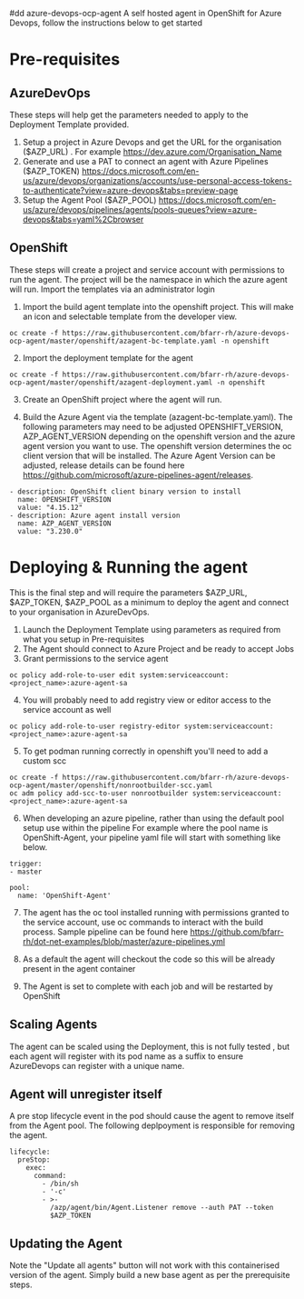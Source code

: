 #dd azure-devops-ocp-agent
A self hosted agent in OpenShift for Azure Devops, follow the instructions below to get started

# Pre-requisites

## AzureDevOps
These steps will help get the parameters needed to apply to the Deployment Template provided.

1. Setup a project in Azure Devops and get the URL for the organisation ($AZP_URL) . For example https://dev.azure.com/Organisation_Name
2. Generate and use a PAT to connect an agent with Azure Pipelines  ($AZP_TOKEN)
https://docs.microsoft.com/en-us/azure/devops/organizations/accounts/use-personal-access-tokens-to-authenticate?view=azure-devops&tabs=preview-page
3. Setup the Agent Pool ($AZP_POOL)
https://docs.microsoft.com/en-us/azure/devops/pipelines/agents/pools-queues?view=azure-devops&tabs=yaml%2Cbrowser

## OpenShift
These steps will create a project and service account with permissions to run the agent. The project will be the namespace in which the azure agent will run.
Import the templates via an administrator login

1. Import the build agent template into the openshift project. This will make an icon and selectable template from the developer view.
```` 
oc create -f https://raw.githubusercontent.com/bfarr-rh/azure-devops-ocp-agent/master/openshift/azagent-bc-template.yaml -n openshift
```` 
2. Import the deployment template for the agent
```` 
oc create -f https://raw.githubusercontent.com/bfarr-rh/azure-devops-ocp-agent/master/openshift/azagent-deployment.yaml -n openshift
```` 
3. Create an OpenShift project where the agent will run.

4. Build the Azure Agent via the template (azagent-bc-template.yaml). The following parameters may need to be adjusted OPENSHIFT_VERSION, AZP_AGENT_VERSION depending on the openshift version and the azure agent version you want to use. The openshift version determines the oc client version that will be installed. The Azure Agent Version can be adjusted, release details can be found here https://github.com/microsoft/azure-pipelines-agent/releases. 

```` 
- description: OpenShift client binary version to install
  name: OPENSHIFT_VERSION
  value: "4.15.12"
- description: Azure agent install version
  name: AZP_AGENT_VERSION
  value: "3.230.0"
```` 

# Deploying & Running the agent
This is the final step and will require the parameters $AZP_URL, $AZP_TOKEN, $AZP_POOL as a minimum to deploy the agent and connect to your organisation in AzureDevOps.

1. Launch the Deployment Template using parameters as required from what you setup in Pre-requisites
2. The Agent should connect to Azure Project and be ready to accept Jobs
3. Grant permissions to the service agent 
```` 
oc policy add-role-to-user edit system:serviceaccount:<project_name>:azure-agent-sa
```` 
4. You will probably need to add registry view or editor access to the service account as well
```` 
oc policy add-role-to-user registry-editor system:serviceaccount:<project_name>:azure-agent-sa
````
5. To get podman running correctly in openshift you'll need to add a custom scc
````
oc create -f https://raw.githubusercontent.com/bfarr-rh/azure-devops-ocp-agent/master/openshift/nonrootbuilder-scc.yaml
oc adm policy add-scc-to-user nonrootbuilder system:serviceaccount:<project_name>:azure-agent-sa
````
6. When developing an azure pipeline, rather than using the default pool setup use within the pipeline
For example where the pool name is OpenShift-Agent, your pipeline yaml file will start with something like below.
```` 
trigger:
- master

pool:
  name: 'OpenShift-Agent'
```` 
  
7. The agent has the oc tool installed running with permissions granted to the service account, use oc commands to interact with the build process. 
Sample pipeline can be found here
https://github.com/bfarr-rh/dot-net-examples/blob/master/azure-pipelines.yml

8. As a default the agent will checkout the code so this will be already present in the agent container
9. The Agent is set to complete with each job and will be restarted by OpenShift
  
## Scaling Agents
The agent can be scaled using the Deployment, this is not fully tested , but each agent will register with its pod name as a suffix to ensure AzureDevops can register with a unique name.

## Agent will unregister itself
A pre stop lifecycle event in the pod should cause the agent to remove itself from the Agent pool. The following deplpoyment is responsible for removing the agent.
```` 
lifecycle:
  preStop:
    exec:
      command:
        - /bin/sh
        - '-c'
        - >-
          /azp/agent/bin/Agent.Listener remove --auth PAT --token
          $AZP_TOKEN
````
                    
## Updating the Agent
Note the "Update all agents" button will not work with this containerised version of the agent. Simply build a new base agent as per the prerequisite steps.
